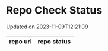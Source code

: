 # Repo Check Status

Updated on 2023-11-09T12:21:09

| repo url | repo status |
| -------- | -------- | 
